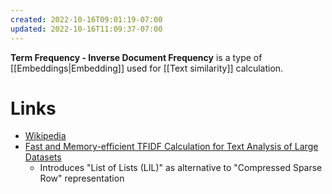 ```yaml
---
created: 2022-10-16T09:01:19-07:00
updated: 2022-10-16T11:09:37-07:00
---
```

**Term Frequency - Inverse Document Frequency** is a type of [[Embeddings|Embedding]] used for [[Text similarity]] calculation.

# Links
- [Wikipedia](https://en.wikipedia.org/wiki/Tf%E2%80%93idf) 
- [Fast and Memory-efficient TFIDF Calculation for Text Analysis of Large Datasets](https://digitalcommons.sacredheart.edu/cgi/viewcontent.cgi?article=1183&context=computersci_fac)
	- Introduces "List of Lists (LIL)" as alternative to "Compressed Sparse Row" representation
